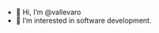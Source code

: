 - 👋 Hi, I’m @vallevaro
- 👀 I’m interested in software development.


<!---
vallevaro/vallevaro is a ✨ special ✨ repository because its `README.md` (this file) appears on your GitHub profile.
You can click the Preview link to take a look at your changes.
--->

